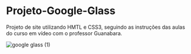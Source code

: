 # Projeto-Google-Glass
Projeto de site utilizando HMTL e CSS3, seguindo as instruções das aulas do curso em vídeo com o professor Guanabara.

![google glass (1)](https://user-images.githubusercontent.com/108146481/200655619-dab5ed5e-2ca6-4609-8e15-1d117b77642a.jpg)
